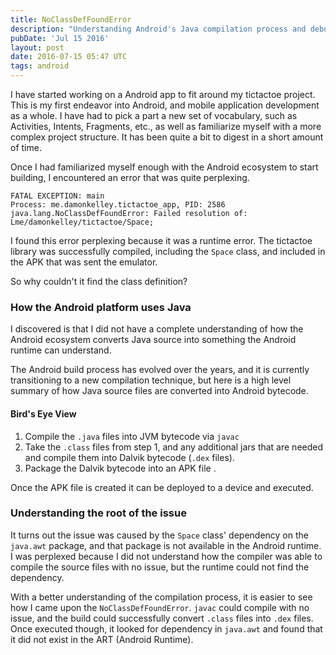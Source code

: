 ```yaml
---
title: NoClassDefFoundError
description: "Understanding Android's Java compilation process and debugging a NoClassDefFoundError caused by missing runtime dependencies."
pubDate: 'Jul 15 2016'
layout: post
date: 2016-07-15 05:47 UTC
tags: android
---
```


I have started working on a Android app to fit around my tictactoe project. This is my first endeavor into Android, and mobile application development as a whole. I have had to pick a part a new set of vocabulary, such as Activities, Intents, Fragments, etc., as well as familiarize myself with a more complex project structure. It has been quite a bit to digest in a short amount of time.

Once I had familiarized myself enough with the Android ecosystem to start building, I encountered an error that was quite perplexing.

```console
FATAL EXCEPTION: main
Process: me.damonkelley.tictactoe_app, PID: 2586
java.lang.NoClassDefFoundError: Failed resolution of: Lme/damonkelley/tictactoe/Space;
```

I found this error perplexing because it was a runtime error. The tictactoe library was successfully compiled, including the `Space` class, and included in the APK that was sent the emulator.

So why couldn't it find the class definition?

### How the Android platform uses Java

I discovered is that I did not have a complete understanding of how the Android ecosystem converts Java source into something the Android runtime can understand.

The Android build process has evolved over the years, and it is currently transitioning to a new compilation technique, but here is a high level summary of how Java source files are converted into Android bytecode.

#### Bird's Eye View

1. Compile the `.java` files into JVM bytecode via `javac`
2. Take the `.class` files from step 1, and any additional jars that are needed and compile them into Dalvik bytecode (`.dex` files).
3. Package the Dalvik bytecode into an APK file .

Once the APK file is created it can be deployed to a device and executed.


### Understanding the root of the issue

It turns out the issue was caused by the `Space` class' dependency on the `java.awt` package, and that package is not available in the Android runtime. I was perplexed because I did not understand how the compiler was able to compile the source files with no issue, but the runtime could not find the dependency.

With a better understanding of the compilation process, it is easier to see how I came upon the `NoClassDefFoundError`.  `javac` could compile with no issue, and the build could successfully convert `.class` files into `.dex` files. Once executed though, it looked for dependency in `java.awt` and found that it did not exist in the ART (Android Runtime).


